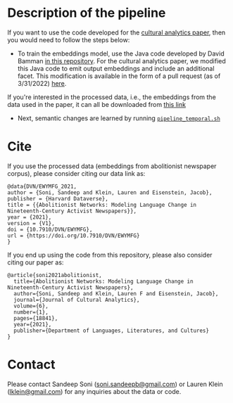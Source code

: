 Description of the pipeline
=====

If you want to use the code developed for the [cultural analytics paper](https://culturalanalytics.org/article/18841-abolitionist-networks-modeling-language-change-in-nineteenth-century-activist-newspapers), then you would need to follow the steps below:

* To train the embeddings model, use the Java code developed by David Bamman [in this repository](https://github.com/dbamman/geoSGLM). 
For the cultural analytics paper, we modified this Java code to emit output embeddings and include an additional facet.
This modification is available in the form of a pull request (as of 3/31/2022) [here](https://github.com/dbamman/geoSGLM/pull/3).

If you're interested in the processed data, i.e., the embeddings from the data used in the paper, it can all be downloaded from [this link](https://dataverse.harvard.edu/dataset.xhtml?persistentId=doi:10.7910/DVN/EWYMFG)

* Next, semantic changes are learned by running [`pipeline_temporal.sh`](https://github.com/sandeepsoni/semantic-leadership-network/blob/main/scripts/pipeline_temporal.sh)

Cite
====
If you use the processed data (embeddings from abolitionist newspaper corpus), please consider citing our data link as:
```
@data{DVN/EWYMFG_2021,
author = {Soni, Sandeep and Klein, Lauren and Eisenstein, Jacob},
publisher = {Harvard Dataverse},
title = {{Abolitionist Networks: Modeling Language Change in Nineteenth-Century Activist Newspapers}},
year = {2021},
version = {V1},
doi = {10.7910/DVN/EWYMFG},
url = {https://doi.org/10.7910/DVN/EWYMFG}
}
```
If you end up using the code from this repository, please also consider citing our paper as:

```
@article{soni2021abolitionist,
  title={Abolitionist Networks: Modeling Language Change in Nineteenth-Century Activist Newspapers},
  author={Soni, Sandeep and Klein, Lauren F and Eisenstein, Jacob},
  journal={Journal of Cultural Analytics},
  volume={6},
  number={1},
  pages={18841},
  year={2021},
  publisher={Department of Languages, Literatures, and Cultures}
}
```

Contact
====

Please contact Sandeep Soni (soni.sandeepb@gmail.com) or Lauren Klein (lklein@gmail.com) for any inquiries about the data or code.
